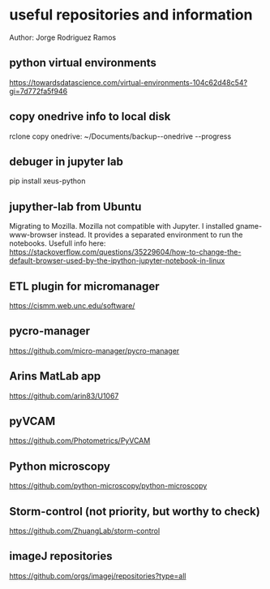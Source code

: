 # useful repositories and information

Author: Jorge Rodriguez Ramos

## python virtual environments

https://towardsdatascience.com/virtual-environments-104c62d48c54?gi=7d772fa5f946

## copy onedrive info to local disk
rclone copy onedrive: ~/Documents/backup--onedrive --progress

## debuger in jupyter lab
pip install xeus-python

## jupyther-lab from Ubuntu
Migrating to Mozilla. Mozilla not compatible with Jupyter. I installed gname-www-browser instead. It provides a separated environment to run the notebooks.
Usefull info here:
https://stackoverflow.com/questions/35229604/how-to-change-the-default-browser-used-by-the-ipython-jupyter-notebook-in-linux


## ETL plugin for micromanager

https://cismm.web.unc.edu/software/

## pycro-manager

https://github.com/micro-manager/pycro-manager

## Arins MatLab app

https://github.com/arin83/U1067

## pyVCAM

https://github.com/Photometrics/PyVCAM

## Python microscopy

https://github.com/python-microscopy/python-microscopy

## Storm-control (not priority, but worthy to check)

https://github.com/ZhuangLab/storm-control

## imageJ repositories

https://github.com/orgs/imagej/repositories?type=all
